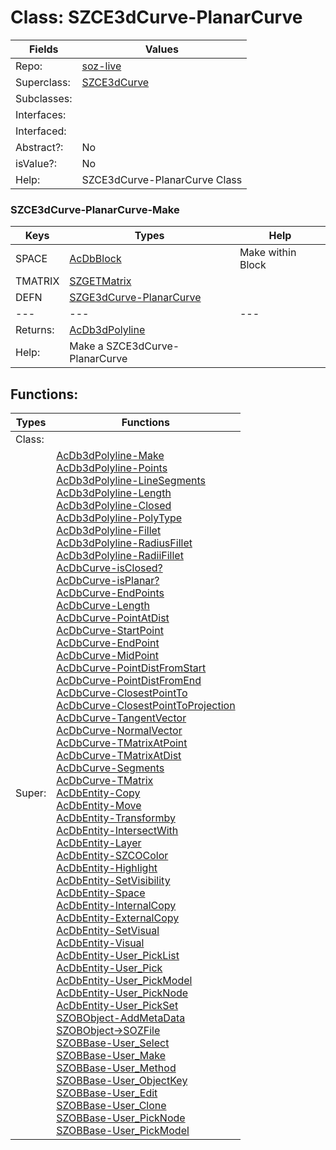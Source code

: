 
# Class:	SZCE3dCurve-PlanarCurve

| Fields | Values |
| --------- | --------- |
| Repo: | [soz-live](/repos/soz-live.html) |
| Superclass: | [SZCE3dCurve](SZCE3dCurve.html) |
| Subclasses: |  |
| Interfaces: |  |
| Interfaced: |  |
| Abstract?: | No |
| isValue?: | No |
| Help: | SZCE3dCurve-PlanarCurve Class |

### SZCE3dCurve-PlanarCurve-Make

| Keys | Types | Help |
| --------- | --------- | --------- |
| SPACE | [AcDbBlock](AcDbBlock.html) | Make within Block |
| TMATRIX | [SZGETMatrix](SZGETMatrix.html) |  |
| DEFN | [SZGE3dCurve-PlanarCurve](SZGE3dCurve-PlanarCurve.html) |  |
| --- | --- | --- |
| Returns: | [AcDb3dPolyline](AcDb3dPolyline.html) |
| Help: | Make a SZCE3dCurve-PlanarCurve |


## Functions:

| Types | Functions |
| --------- | --------- |
| Class: |  |
| Super: | [AcDb3dPolyline-Make](AcDb3dPolyline.html) <br> [AcDb3dPolyline-Points](AcDb3dPolyline.html) <br> [AcDb3dPolyline-LineSegments](AcDb3dPolyline.html) <br> [AcDb3dPolyline-Length](AcDb3dPolyline.html) <br> [AcDb3dPolyline-Closed](AcDb3dPolyline.html) <br> [AcDb3dPolyline-PolyType](AcDb3dPolyline.html) <br> [AcDb3dPolyline-Fillet](AcDb3dPolyline.html) <br> [AcDb3dPolyline-RadiusFillet](AcDb3dPolyline.html) <br> [AcDb3dPolyline-RadiiFillet](AcDb3dPolyline.html) <br> [AcDbCurve-isClosed?](AcDbCurve.html) <br> [AcDbCurve-isPlanar?](AcDbCurve.html) <br> [AcDbCurve-EndPoints](AcDbCurve.html) <br> [AcDbCurve-Length](AcDbCurve.html) <br> [AcDbCurve-PointAtDist](AcDbCurve.html) <br> [AcDbCurve-StartPoint](AcDbCurve.html) <br> [AcDbCurve-EndPoint](AcDbCurve.html) <br> [AcDbCurve-MidPoint](AcDbCurve.html) <br> [AcDbCurve-PointDistFromStart](AcDbCurve.html) <br> [AcDbCurve-PointDistFromEnd](AcDbCurve.html) <br> [AcDbCurve-ClosestPointTo](AcDbCurve.html) <br> [AcDbCurve-ClosestPointToProjection](AcDbCurve.html) <br> [AcDbCurve-TangentVector](AcDbCurve.html) <br> [AcDbCurve-NormalVector](AcDbCurve.html) <br> [AcDbCurve-TMatrixAtPoint](AcDbCurve.html) <br> [AcDbCurve-TMatrixAtDist](AcDbCurve.html) <br> [AcDbCurve-Segments](AcDbCurve.html) <br> [AcDbCurve-TMatrix](AcDbCurve.html) <br> [AcDbEntity-Copy](AcDbEntity.html) <br> [AcDbEntity-Move](AcDbEntity.html) <br> [AcDbEntity-Transformby](AcDbEntity.html) <br> [AcDbEntity-IntersectWith](AcDbEntity.html) <br> [AcDbEntity-Layer](AcDbEntity.html) <br> [AcDbEntity-SZCOColor](AcDbEntity.html) <br> [AcDbEntity-Highlight](AcDbEntity.html) <br> [AcDbEntity-SetVisibility](AcDbEntity.html) <br> [AcDbEntity-Space](AcDbEntity.html) <br> [AcDbEntity-InternalCopy](AcDbEntity.html) <br> [AcDbEntity-ExternalCopy](AcDbEntity.html) <br> [AcDbEntity-SetVisual](AcDbEntity.html) <br> [AcDbEntity-Visual](AcDbEntity.html) <br> [AcDbEntity-User_PickList](AcDbEntity.html) <br> [AcDbEntity-User_Pick](AcDbEntity.html) <br> [AcDbEntity-User_PickModel](AcDbEntity.html) <br> [AcDbEntity-User_PickNode](AcDbEntity.html) <br> [AcDbEntity-User_PickSet](AcDbEntity.html) <br> [SZOBObject-AddMetaData](SZOBObject.html) <br> [SZOBObject->SOZFile](SZOBObject.html) <br> [SZOBBase-User_Select](SZOBBase.html) <br> [SZOBBase-User_Make](SZOBBase.html) <br> [SZOBBase-User_Method](SZOBBase.html) <br> [SZOBBase-User_ObjectKey](SZOBBase.html) <br> [SZOBBase-User_Edit](SZOBBase.html) <br> [SZOBBase-User_Clone](SZOBBase.html) <br> [SZOBBase-User_PickNode](SZOBBase.html) <br> [SZOBBase-User_PickModel](SZOBBase.html) |


